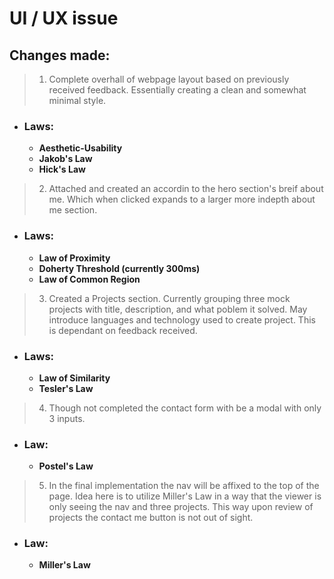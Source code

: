 # UI / UX issue  

## Changes made:  

> 1. Complete overhall of webpage layout based on previously received feedback. Essentially creating a clean and somewhat minimal style.
 - ### Laws:  
   - **Aesthetic-Usability**
   - **Jakob's Law**
   - **Hick's Law**
> 2. Attached and created an accordin to the hero section's breif about me. Which when clicked expands to a larger more indepth about me section.  
 - ### Laws:  
   - **Law of Proximity**
   - **Doherty Threshold (currently 300ms)**
   - **Law of Common Region**

> 3. Created a Projects section. Currently grouping three mock projects with title, description, and what poblem it solved. May introduce languages and technology used to create project. This is dependant on feedback received.  
 -  ### Laws:    
    - **Law of Similarity**
    - **Tesler's Law**

> 4. Though not completed the contact form with be a modal with only 3 inputs. 
 - ### Law:  
   - **Postel's Law**

> 5.  In the final implementation the nav will be affixed to the top of the page. Idea here is to utilize Miller's Law in a way that the viewer is only seeing the nav and three projects. This way upon review of projects the contact me button is not out of sight.
- ### Law:  
   - **Miller's Law**